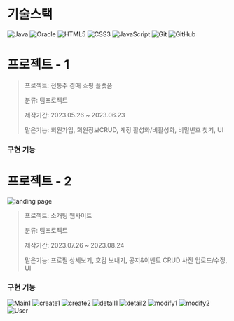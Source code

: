 기술스택
=========
![Java](https://img.shields.io/badge/java-%23ED8B00.svg?style=for-the-badge&logo=openjdk&logoColor=white)
![Oracle](https://img.shields.io/badge/Oracle-F80000?style=for-the-badge&logo=oracle&logoColor=white)
![HTML5](https://img.shields.io/badge/html5-%23E34F26.svg?style=for-the-badge&logo=html5&logoColor=white)
![CSS3](https://img.shields.io/badge/css3-%231572B6.svg?style=for-the-badge&logo=css3&logoColor=white)
![JavaScript](https://img.shields.io/badge/javascript-%23323330.svg?style=for-the-badge&logo=javascript&logoColor=%23F7DF1E)
![Git](https://img.shields.io/badge/git-%23F05033.svg?style=for-the-badge&logo=git&logoColor=white)
![GitHub](https://img.shields.io/badge/github-%23121011.svg?style=for-the-badge&logo=github&logoColor=white)


프로젝트 - 1
=============
> 프로젝트: 전통주 경매 쇼핑 플랫폼
>
> 분류: 팀프로젝트
>
> 제작기간: 2023.05.26 ~ 2023.06.23
>
> 맡은기능: 회원가입, 회원정보CRUD, 계정 활성화/비활성화, 비밀번호 찾기, UI  

### 구현 기능


프로젝트 - 2
=============
![landing page](https://github.com/DoooHyun/Portfolio/assets/134381988/76e9e88e-a34c-4be1-b1f2-6f2df8cc51b6)
> 프로젝트: 소개팅 웹사이트
>
> 분류: 팀프로젝트
>
> 제작기간: 2023.07.26 ~ 2023.08.24
>
> 맡은기능: 프로필 상세보기, 호감 보내기, 공지&이벤트 CRUD 사진 업로드/수정, UI

### 구현 기능
![Main1](https://github.com/DoooHyun/Portfolio/assets/134381988/f294a00e-bcae-42fc-9d5e-adb1b0c426e7)
![create1](https://github.com/DoooHyun/Portfolio/assets/134381988/2be55177-aa4f-4283-8e62-1895c35238d6)
![create2](https://github.com/DoooHyun/Portfolio/assets/134381988/ac422aa0-b29d-40b2-b9bf-473183986d35)
![detail1](https://github.com/DoooHyun/Portfolio/assets/134381988/d49a0965-3583-485f-96cb-f42c06041639)
![detail2](https://github.com/DoooHyun/Portfolio/assets/134381988/a76a4cf5-6125-4f66-9b3b-531d6eebca71)
![modify1](https://github.com/DoooHyun/Portfolio/assets/134381988/b04ea5b7-23c5-4090-a37e-2134539cef79)
![modify2](https://github.com/DoooHyun/Portfolio/assets/134381988/ca4acda0-142a-4f59-83d1-3c3fd704cb63)
![User](https://github.com/DoooHyun/Portfolio/assets/134381988/a325be07-ae80-46c6-a009-d43e44ce2bd9)



